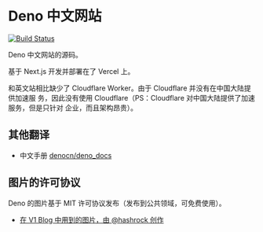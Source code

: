 # Deno 中文网站

[![Build Status](https://github.com/justjavac/deno_website2/workflows/ci/badge.svg?branch=main&event=push)](https://github.com/justjavac/deno_website2/actions)

Deno 中文网站的源码。

基于 Next.js 开发并部署在了 Vercel 上。

和英文站相比缺少了 Cloudflare Worker。由于 Cloudflare 并没有在中国大陆提供加速服
务，因此没有使用 Cloudflare（PS：Cloudflare 对中国大陆提供了加速服务，但是只针对
企业，而且架构昂贵）。

## 其他翻译

- 中文手册 [denocn/deno_docs](https://github.com/denocn/deno_docs)

## 图片的许可协议

Deno 的图片基于 MIT 许可协议发布（发布到公共领域，可免费使用）。

- [在 V1 Blog 中用到的图片，由 @hashrock 创作](https://deno.land/v1.jpg)
